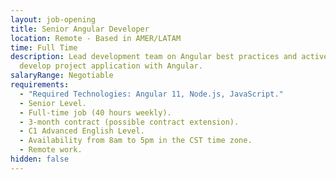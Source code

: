 ```yaml
---
layout: job-opening
title: Senior Angular Developer
location: Remote - Based in AMER/LATAM
time: Full Time
description: Lead development team on Angular best practices and actively
  develop project application with Angular.
salaryRange: Negotiable
requirements:
  - "Required Technologies: Angular 11, Node.js, JavaScript."
  - Senior Level.
  - Full-time job (40 hours weekly).
  - 3-month contract (possible contract extension).
  - C1 Advanced English Level.
  - Availability from 8am to 5pm in the CST time zone.
  - Remote work.
hidden: false
---
```

